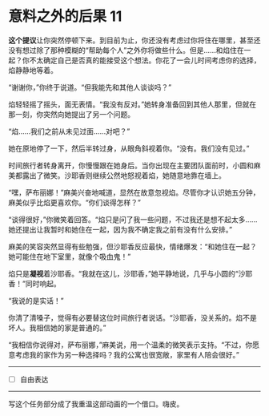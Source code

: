 # 意料之外的后果 11

**这个提议**让你突然停顿下来。到目前为止，你还没有考虑过你将住在哪里，甚至还没有想过除了那种模糊的“帮助每个人”之外你将做些什么。但是……和焰住在一起？你不太确定自己是否真的能接受这个想法。你花了一会儿时间考虑你的选择，焰静静地等着。

“谢谢你，”你终于说道。“但我能先和其他人谈谈吗？”

焰轻轻摇了摇头，面无表情。“我没有反对。”她转身准备回到其他人那里，但就在那一刻，你突然向她提出了另一个问题。

“焰……我们之前从未见过面……对吧？”

她在原地停了一下，然后半转过身，从眼角斜视着你。“没有。我们没有见过。”

时间旅行者转身离开，你慢慢跟在她身后。当你出现在主要团队面前时，小圆和麻美都露出了微笑。沙耶香则继续公然地怒视着焰，她随意地靠在墙上。

“嘿，萨布丽娜！”麻美兴奋地喊道，显然在故意忽视焰。尽管你才认识她五分钟，麻美似乎比焰更喜欢你。“你们谈得怎样？”

“谈得很好，”你微笑着回答。“焰只是问了我一些问题，不过我还是想不起太多……她还提出让我暂时和她住在一起，因为我不确定我之前有没有什么安排。”

麻美的笑容突然显得有些勉强，但沙耶香反应最快，情绪爆发：“和她住在一起？她可能住在地下室里，就像个吸血鬼！”

焰只是**凝视**着沙耶香。“我就在这儿，沙耶香，”她平静地说，几乎与小圆的“沙耶香！”同时响起。

“我说的是实话！”

你清了清嗓子，觉得有必要替这位时间旅行者说话。“沙耶香，没关系的。焰不是坏人。我相信她的家是普通的。”

“我相信你说得对，萨布丽娜，”麻美说，用一个温柔的微笑表示支持。“不过，你愿意考虑我的家作为另一种选择吗？我的公寓也很宽敞，家里有人陪会很好。”

---

- [ ] 自由表达

---

写这个任务部分成了我重温这部动画的一个借口。嗨皮。

